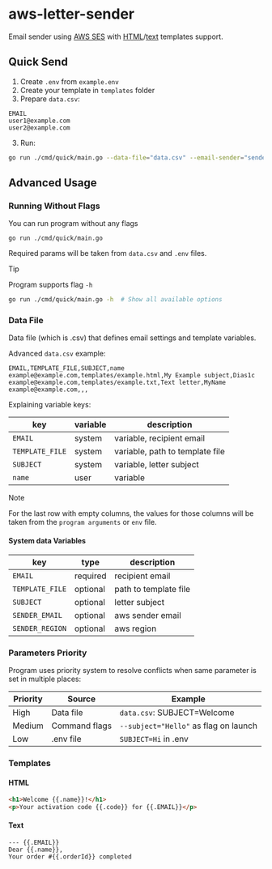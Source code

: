 # aws-letter-sender

Email sender using [AWS SES](https://aws.amazon.com/ses/) with [HTML](https://pkg.go.dev/html/template)/[text](https://pkg.go.dev/text/template) templates support.

## Quick Send

1. Create `.env` from `example.env`
2. Create your template in `templates` folder
3. Prepare `data.csv`:

```csv
EMAIL
user1@example.com
user2@example.com
```

3. Run:

```bash
go run ./cmd/quick/main.go --data-file="data.csv" --email-sender="sender@email.com" --subject="Subject" --tmpl-file="templates/example.html"
```

## Advanced Usage

### Running Without Flags

You can run program without any flags

```
go run ./cmd/quick/main.go
```

Required params will be taken from `data.csv` and `.env` files.

> [!TIP]
> Program supports flag `-h`
>
> ```sh
> go run ./cmd/quick/main.go -h  # Show all available options
> ```

### Data File

Data file (which is .csv) that defines email settings and template variables.

Advanced `data.csv` example:

```csv
EMAIL,TEMPLATE_FILE,SUBJECT,name
example@example.com,templates/example.html,My Example subject,Dias1c
example@example.com,templates/example.txt,Text letter,MyName
example@example.com,,,
```

Explaining variable keys:

| key             | variable | description                     |
| --------------- | -------- | ------------------------------- |
| `EMAIL`         | system   | variable, recipient email       |
| `TEMPLATE_FILE` | system   | variable, path to template file |
| `SUBJECT`       | system   | variable, letter subject        |
| `name`          | user     | variable                        |

> [!NOTE]
> For the last row with empty columns, the values ​​for those columns will be taken from the `program arguments` or `env` file.

#### System data Variables

| key             | type     | description           |
| --------------- | -------- | --------------------- |
| `EMAIL`         | required | recipient email       |
| `TEMPLATE_FILE` | optional | path to template file |
| `SUBJECT`       | optional | letter subject        |
| `SENDER_EMAIL`  | optional | aws sender email      |
| `SENDER_REGION` | optional | aws region            |

### Parameters Priority

Program uses priority system to resolve conflicts when same parameter is set in multiple places:

| Priority | Source        | Example                               |
| -------- | ------------- | ------------------------------------- |
| High     | Data file     | `data.csv`: SUBJECT=Welcome           |
| Medium   | Command flags | `--subject="Hello"` as flag on launch |
| Low      | .env file     | `SUBJECT=Hi` in .env                  |

### Templates

#### HTML

```html
<h1>Welcome {{.name}}!</h1>
<p>Your activation code {{.code}} for {{.EMAIL}}</p>
```

#### Text

```
--- {{.EMAIL}}
Dear {{.name}},
Your order #{{.orderId}} completed
```
